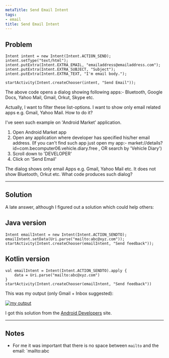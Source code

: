 ```yaml
---
metaTitle: Send Email Intent
tags:
- email
title: Send Email Intent
---
```


## Problem


```
Intent intent = new Intent(Intent.ACTION_SEND);
intent.setType("text/html");
intent.putExtra(Intent.EXTRA_EMAIL, "emailaddress@emailaddress.com");
intent.putExtra(Intent.EXTRA_SUBJECT, "Subject");
intent.putExtra(Intent.EXTRA_TEXT, "I'm email body.");

startActivity(Intent.createChooser(intent, "Send Email"));

```

The above code opens a dialog showing following apps:- Bluetooth, Google Docs, Yahoo Mail, Gmail, Orkut, Skype etc.


Actually, I want to filter these list-options. I want to show only email related apps e.g. Gmail, Yahoo Mail. How to do it?


I've seen such example on 'Android Market' application. 


1. Open Android Market app
2. Open any application where developer has specified his/her email address. (If you can't find such app just open my app:- market://details?id=com.becomputer06.vehicle.diary.free , OR search by 'Vehicle Diary')
3. Scroll down to 'DEVELOPER'
4. Click on 'Send Email'


The dialog shows only email Apps e.g. Gmail, Yahoo Mail etc. It does not show Bluetooth, Orkut etc. What code produces such dialog?



---

## Solution

A late answer, although I figured out a solution which could help others:


Java version
------------



```
Intent emailIntent = new Intent(Intent.ACTION_SENDTO);
emailIntent.setData(Uri.parse("mailto:abc@xyz.com"));
startActivity(Intent.createChooser(emailIntent, "Send feedback"));

```

  

Kotlin version
--------------



```
val emailIntent = Intent(Intent.ACTION_SENDTO).apply { 
    data = Uri.parse("mailto:abc@xyz.com")
}
startActivity(Intent.createChooser(emailIntent, "Send feedback"))

```

  

This was my output (only Gmail + Inbox suggested):


[![my output](https://i.stack.imgur.com/js4Kw.png)](https://i.stack.imgur.com/js4Kw.png)


I got this solution from the [Android Developers](https://developer.android.com/guide/components/intents-common.html#Email) site.



---

## Notes

- For me it was important that there is no space between `mailto` and the email: `mailto:abc
